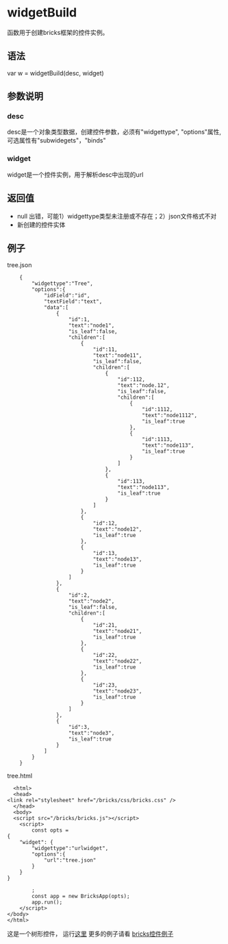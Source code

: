 # widgetBuild
函数用于创建bricks框架的控件实例。

## 语法
var w = widgetBuild(desc, widget)

## 参数说明
### desc
desc是一个对象类型数据，创建控件参数，必须有"widgettype", "options"属性, 可选属性有"subwidegets"，"binds"

### widget
widget是一个控件实例，用于解析desc中出现的url

## 返回值
* null 出错，可能1）widgettype类型未注册或不存在；2）json文件格式不对
* 新创建的控件实体

## 例子
tree.json
```
	{
		"widgettype":"Tree",
		"options":{
			"idField":"id",
			"textField":"text",
			"data":[
				{
					"id":1,
					"text":"node1",
					"is_leaf":false,
					"children":[
						{
							"id":11,
							"text":"node11",
							"is_leaf":false,
							"children":[
								{
									"id":112,
									"text":"node.12",
									"is_leaf":false,
									"children":[
										{
											"id":1112,
											"text":"node1112",
											"is_leaf":true
										},
										{
											"id":1113,
											"text":"node113",
											"is_leaf":true
										}
									]
								},
								{
									"id":113,
									"text":"node113",
									"is_leaf":true
								}
							]
						},
						{
							"id":12,
							"text":"node12",
							"is_leaf":true
						},
						{
							"id":13,
							"text":"node13",
							"is_leaf":true
						}
					]
				},
				{
					"id":2,
					"text":"node2",
					"is_leaf":false,
					"children":[
						{
							"id":21,
							"text":"node21",
							"is_leaf":true
						},
						{
							"id":22,
							"text":"node22",
							"is_leaf":true
						},
						{
							"id":23,
							"text":"node23",
							"is_leaf":true
						}
					]
				},
				{
					"id":3,
					"text":"node3",
					"is_leaf":true
				}
			]
		}
	}
```
tree.html
```
  <html>
  <head>
<link rel="stylesheet" href="/bricks/css/bricks.css" />
  </head>
  <body>
  <script src="/bricks/bricks.js"></script>
	<script>
		const opts = 
{
	"widget": {
		"widgettype":"urlwidget",
		"options":{
			"url":"tree.json"
		}
	}
}

		;
		const app = new BricksApp(opts);
		app.run();
	</script>
</body>
</html>

```
这是一个树形控件， 运行[这里](https://github.com/bricks/examples/tree.html)
更多的例子请看
[bricks控件例子](https://github.com/yumoqing/bricks/examples)


